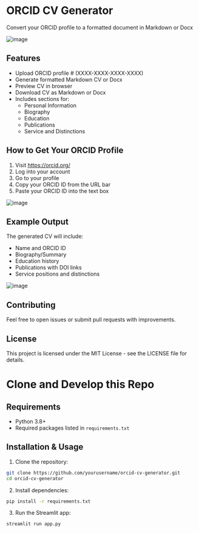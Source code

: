 # ORCID CV Generator

Convert your ORCID profile to a formatted document in Markdown or Docx

![image](https://github.com/user-attachments/assets/481aae71-5065-46d3-9195-cee4171b545a)


## Features

- Upload ORCID profile # (XXXX-XXXX-XXXX-XXXX)
- Generate formatted Markdown CV or Docx
- Preview CV in browser
- Download CV as Markdown or Docx
- Includes sections for:
  - Personal Information
  - Biography
  - Education
  - Publications
  - Service and Distinctions

## How to Get Your ORCID Profile

1. Visit https://orcid.org/
2. Log into your account
3. Go to your profile
4. Copy your ORCID ID from the URL bar
5. Paste your ORCID ID into the text box

![image](https://github.com/user-attachments/assets/71f7f826-a471-4195-a656-f225356b2e9f)


## Example Output

The generated CV will include:
- Name and ORCID ID
- Biography/Summary
- Education history
- Publications with DOI links
- Service positions and distinctions

![image](https://github.com/user-attachments/assets/8cd0a894-fab9-4cb9-a943-2c883aa8f82c)


## Contributing

Feel free to open issues or submit pull requests with improvements.

## License

This project is licensed under the MIT License - see the LICENSE file for details.

# Clone and Develop this Repo

## Requirements

- Python 3.8+
- Required packages listed in `requirements.txt`

## Installation & Usage

1. Clone the repository:
```bash
git clone https://github.com/yourusername/orcid-cv-generator.git
cd orcid-cv-generator
```

2. Install dependencies:
```bash
pip install -r requirements.txt
```

3. Run the Streamlit app:
```bash
streamlit run app.py
```
